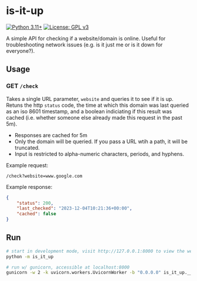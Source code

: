 # is-it-up
[![Python 3.11+](https://upload.wikimedia.org/wikipedia/commons/6/62/Blue_Python_3.11%2B_Shield_Badge.svg)](https://www.python.org)
[![License: GPL v3](https://upload.wikimedia.org/wikipedia/commons/8/86/GPL_v3_Blue_Badge.svg)](https://www.gnu.org/licenses/gpl-3.0.en.html)

A simple API for checking if a website/domain is online.  Useful for troubleshooting network issues (e.g. is it just me or is it down for everyone?).

## Usage
### GET `/check`
Takes a single URL parameter, `website` and queries it to see if it is up.  Retuns the http `status` code, the time at which this domain was last queried as an iso 8601 timestamp, and a boolean indiciating if this result was cached (i.e. whether someone else already made this request in the past 5m).

* Responses are cached for 5m
* Only the domain will be queried.  If you pass a URL wtih a path, it will be truncated.
* Input is restricted to alpha-numeric characters, periods, and hyphens.

Example request:
```
/check?website=www.google.com
```

Example response:
```json
{
    "status": 200,
    "last_checked": "2023-12-04T10:21:36+00:00",
    "cached": false
}
```

## Run
```bash
# start in development mode, visit http://127.0.0.1:8000 to view the web interface
python -m is_it_up

# run w/ gunicorn, accessible at localhost:8000
gunicorn -w 2 -k uvicorn.workers.UvicornWorker -b "0.0.0.0" is_it_up.__main__:app
```